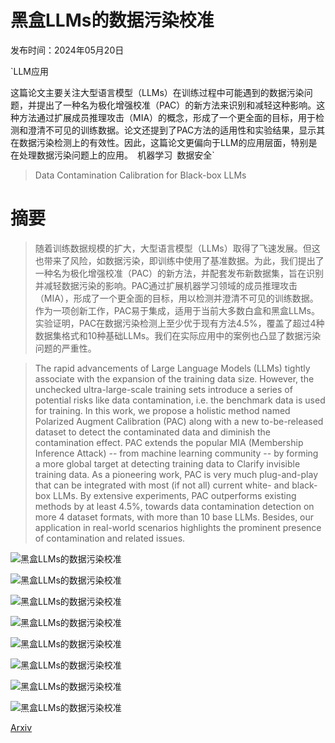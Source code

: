 # 黑盒LLMs的数据污染校准

发布时间：2024年05月20日

`LLM应用

这篇论文主要关注大型语言模型（LLMs）在训练过程中可能遇到的数据污染问题，并提出了一种名为极化增强校准（PAC）的新方法来识别和减轻这种影响。这种方法通过扩展成员推理攻击（MIA）的概念，形成了一个更全面的目标，用于检测和澄清不可见的训练数据。论文还提到了PAC方法的适用性和实验结果，显示其在数据污染检测上的有效性。因此，这篇论文更偏向于LLM的应用层面，特别是在处理数据污染问题上的应用。` `机器学习` `数据安全`

> Data Contamination Calibration for Black-box LLMs

# 摘要

> 随着训练数据规模的扩大，大型语言模型（LLMs）取得了飞速发展。但这也带来了风险，如数据污染，即训练中使用了基准数据。为此，我们提出了一种名为极化增强校准（PAC）的新方法，并配套发布新数据集，旨在识别并减轻数据污染的影响。PAC通过扩展机器学习领域的成员推理攻击（MIA），形成了一个更全面的目标，用以检测并澄清不可见的训练数据。作为一项创新工作，PAC易于集成，适用于当前大多数白盒和黑盒LLMs。实验证明，PAC在数据污染检测上至少优于现有方法4.5%，覆盖了超过4种数据集格式和10种基础LLMs。我们在实际应用中的案例也凸显了数据污染问题的严重性。

> The rapid advancements of Large Language Models (LLMs) tightly associate with the expansion of the training data size. However, the unchecked ultra-large-scale training sets introduce a series of potential risks like data contamination, i.e. the benchmark data is used for training. In this work, we propose a holistic method named Polarized Augment Calibration (PAC) along with a new to-be-released dataset to detect the contaminated data and diminish the contamination effect. PAC extends the popular MIA (Membership Inference Attack) -- from machine learning community -- by forming a more global target at detecting training data to Clarify invisible training data. As a pioneering work, PAC is very much plug-and-play that can be integrated with most (if not all) current white- and black-box LLMs. By extensive experiments, PAC outperforms existing methods by at least 4.5%, towards data contamination detection on more 4 dataset formats, with more than 10 base LLMs. Besides, our application in real-world scenarios highlights the prominent presence of contamination and related issues.

![黑盒LLMs的数据污染校准](../../../paper_images/2405.11930/x1.png)

![黑盒LLMs的数据污染校准](../../../paper_images/2405.11930/x2.png)

![黑盒LLMs的数据污染校准](../../../paper_images/2405.11930/x3.png)

![黑盒LLMs的数据污染校准](../../../paper_images/2405.11930/x4.png)

![黑盒LLMs的数据污染校准](../../../paper_images/2405.11930/x5.png)

![黑盒LLMs的数据污染校准](../../../paper_images/2405.11930/x6.png)

![黑盒LLMs的数据污染校准](../../../paper_images/2405.11930/x7.png)

![黑盒LLMs的数据污染校准](../../../paper_images/2405.11930/x8.png)

[Arxiv](https://arxiv.org/abs/2405.11930)